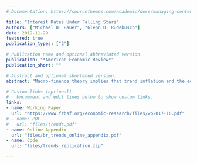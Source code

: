 ```yaml
---
# Documentation: https://sourcethemes.com/academic/docs/managing-content/

title: "Interest Rates Under Falling Stars"
authors: ["Michael D. Bauer", "Glenn D. Rudebusch"]
date: 2019-11-29
featured: true
publication_types: ["2"]

# Publication name and optional abbreviated version.
publication: "*American Economic Review*"
publication_short: ""

# Abstract and optional shortened version.
abstract: "Macro-finance theory implies that trend inflation and the equilibrium real interest rate are fundamental determinants of the yield curve. However, empirical models of the term structure of interest rates generally assume that these fundamentals are constant. We show that accounting for time variation in these underlying long-run trends is crucial for understanding the dynamics of Treasury yields and predicting excess bond returns. We introduce a new arbitrage-free model that captures the key role that long-run trends play for interest rates. The model also provides new, more plausible estimates of the term premium and accurate out-of-sample yield forecasts."

# Custom links (optional).
#   Uncomment and edit lines below to show custom links.
links:
- name: Working Paper
  url: "https://www.frbsf.org/economic-research/files/wp2017-16.pdf"
# - name: PDF
#   url: "files/trends.pdf"
- name: Online Appendix
  url: "files/br_trends_online_appendix.pdf"
- name: Code
  url: "files/trends_replication.zip"

---
```

